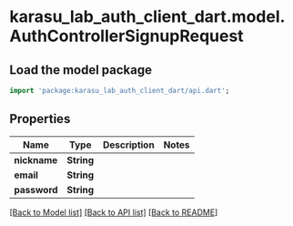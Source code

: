 # karasu_lab_auth_client_dart.model.AuthControllerSignupRequest

## Load the model package
```dart
import 'package:karasu_lab_auth_client_dart/api.dart';
```

## Properties
Name | Type | Description | Notes
------------ | ------------- | ------------- | -------------
**nickname** | **String** |  | 
**email** | **String** |  | 
**password** | **String** |  | 

[[Back to Model list]](../README.md#documentation-for-models) [[Back to API list]](../README.md#documentation-for-api-endpoints) [[Back to README]](../README.md)


